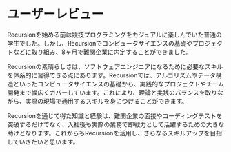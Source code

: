# ユーザーレビュー

Recursionを始める前は競技プログラミングをカジュアルに楽しんでいた普通の学生でした。しかし、Recursionでコンピュータサイエンスの基礎やプロジェクトなどに取り組み、8ヶ月で難関企業に内定することができました。

Recursionの素晴らしさは、ソフトウェアエンジニアになるために必要なスキルを体系的に習得できる点にあります。Recursionでは、アルゴリズムやデータ構造といったコンピュータサイエンスの基礎から、実践的なプロジェクトやチーム開発まで幅広くカバーしています。これにより、理論と実践のバランスを取りながら、実際の現場で通用するスキルを身につけることができます。

Recursionを通じて得た知識と経験は、難関企業の面接やコーディングテストを突破するだけでなく、入社後も実際の業務で即戦力として活躍するための大きな助けとなります。これからもRecursionを活用し、さらなるスキルアップを目指していきたいと思います。




